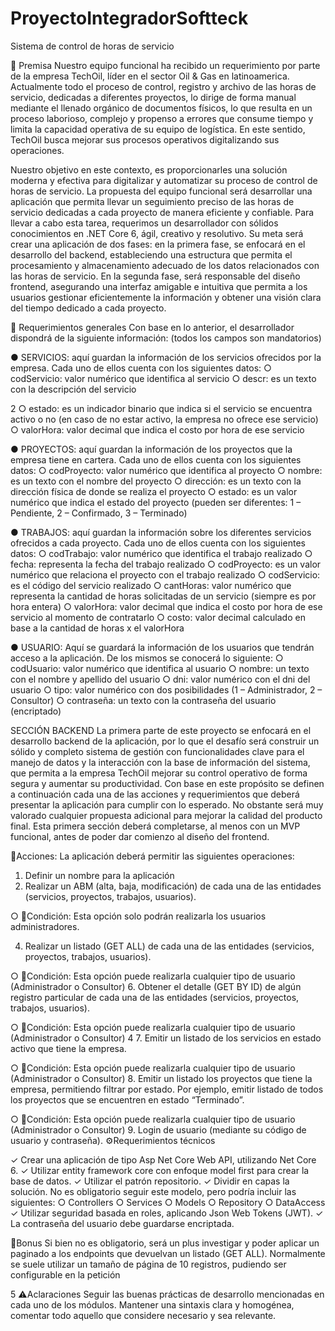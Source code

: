 # ProyectoIntegradorSoftteck

Sistema de control de horas de servicio

📌 Premisa
Nuestro equipo funcional ha recibido un requerimiento por parte de la
empresa TechOil, líder en el sector Oil & Gas en latinoamerica.
Actualmente todo el proceso de control, registro y archivo de las horas de
servicio, dedicadas a diferentes proyectos, lo dirige de forma manual
mediante el llenado orgánico de documentos físicos, lo que resulta en un
proceso laborioso, complejo y propenso a errores que consume tiempo y
limita la capacidad operativa de su equipo de logística. En este sentido,
TechOil busca mejorar sus procesos operativos digitalizando sus
operaciones.

Nuestro objetivo en este contexto, es proporcionarles una solución moderna
y efectiva para digitalizar y automatizar su proceso de control de horas de
servicio. La propuesta del equipo funcional será desarrollar una aplicación
que permita llevar un seguimiento preciso de las horas de servicio
dedicadas a cada proyecto de manera eficiente y confiable.
Para llevar a cabo esta tarea, requerimos un desarrollador con sólidos
conocimientos en .NET Core 6, ágil, creativo y resolutivo. Su meta será crear
una aplicación de dos fases: en la primera fase, se enfocará en el desarrollo
del backend, estableciendo una estructura que permita el procesamiento y
almacenamiento adecuado de los datos relacionados con las horas de
servicio. En la segunda fase, será responsable del diseño frontend,
asegurando una interfaz amigable e intuitiva que permita a los usuarios
gestionar eficientemente la información y obtener una visión clara del
tiempo dedicado a cada proyecto.

📝 Requerimientos generales
Con base en lo anterior, el desarrollador dispondrá de la siguiente
información: (todos los campos son mandatorios)

● SERVICIOS: aquí guardan la información de los servicios ofrecidos
por la empresa. Cada uno de ellos cuenta con los siguientes datos:
○ codServicio: valor numérico que identifica al servicio
○ descr: es un texto con la descripción del servicio

2
○ estado: es un indicador binario que indica si el servicio se
encuentra activo o no (en caso de no estar activo, la empresa
no ofrece ese servicio)
○ valorHora: valor decimal que indica el costo por hora de ese
servicio

● PROYECTOS: aquí guardan la información de los proyectos que la
empresa tiene en cartera. Cada uno de ellos cuenta con los
siguientes datos:
○ codProyecto: valor numérico que identifica al proyecto
○ nombre: es un texto con el nombre del proyecto
○ dirección: es un texto con la dirección física de donde se realiza
el proyecto
○ estado: es un valor numérico que indica el estado del proyecto
(pueden ser diferentes: 1 – Pendiente, 2 – Confirmado, 3 –
Terminado)

● TRABAJOS: aquí guardan la información sobre los diferentes
servicios ofrecidos a cada proyecto. Cada uno de ellos cuenta con los
siguientes datos:
○ codTrabajo: valor numérico que identifica el trabajo realizado
○ fecha: representa la fecha del trabajo realizado
○ codProyecto: es un valor numérico que relaciona el proyecto
con el trabajo realizado
○ codServicio: es el código del servicio realizado
○ cantHoras: valor numérico que representa la cantidad de
horas solicitadas de un servicio (siempre es por hora entera)
○ valorHora: valor decimal que indica el costo por hora de ese
servicio al momento de contratarlo
○ costo: valor decimal calculado en base a la cantidad de horas
x el valorHora


● USUARIO: Aquí se guardará la información de los usuarios que
tendrán acceso a la aplicación. De los mismos se conocerá lo
siguiente:
○ codUsuario: valor numérico que identifica al usuario
○ nombre: un texto con el nombre y apellido del usuario
○ dni: valor numérico con el dni del usuario
○ tipo: valor numérico con dos posibilidades (1 – Administrador,
2 – Consultor)
○ contraseña: un texto con la contraseña del usuario
(encriptado)

SECCIÓN BACKEND
La primera parte de este proyecto se enfocará en el desarrollo backend de
la aplicación, por lo que el desafío será construir un sólido y completo
sistema de gestión con funcionalidades clave para el manejo de datos y la
interacción con la base de información del sistema, que permita a la
empresa TechOil mejorar su control operativo de forma segura y aumentar
su productividad.
Con base en este propósito se definen a continuación cada una de las
acciones y requerimientos que deberá presentar la aplicación para cumplir
con lo esperado. No obstante será muy valorado cualquier propuesta
adicional para mejorar la calidad del producto final.
Esta primera sección deberá completarse, al menos con un MVP funcional,
antes de poder dar comienzo al diseño del frontend.


🧱Acciones:
La aplicación deberá permitir las siguientes operaciones:
1. Definir un nombre para la aplicación
2. Realizar un ABM (alta, baja, modificación) de cada una de las
entidades (servicios, proyectos, trabajos, usuarios).

○ 📍Condición: Esta opción solo podrán realizarla los usuarios
administradores.

4. Realizar un listado (GET ALL) de cada una de las entidades
(servicios, proyectos, trabajos, usuarios).

○ 📍Condición: Esta opción puede realizarla cualquier tipo de
usuario (Administrador o Consultor)
6. Obtener el detalle (GET BY ID) de algún registro particular de cada
una de las entidades (servicios, proyectos, trabajos, usuarios).

○ 📍Condición: Esta opción puede realizarla cualquier tipo de
usuario (Administrador o Consultor)
4
7. Emitir un listado de los servicios en estado activo que tiene la
empresa.

○ 📍Condición: Esta opción puede realizarla cualquier tipo de
usuario (Administrador o Consultor)
8. Emitir un listado los proyectos que tiene la empresa, permitiendo
filtrar por estado. Por ejemplo, emitir listado de todos los proyectos
que se encuentren en estado “Terminado”.

○ 📍Condición: Esta opción puede realizarla cualquier tipo de
usuario (Administrador o Consultor)
9. Login de usuario (mediante su código de usuario y contraseña).
⚙Requerimientos técnicos

✓ Crear una aplicación de tipo Asp Net Core Web API, utilizando Net
Core 6.
✓ Utilizar entity framework core con enfoque model first para crear la
base de datos.
✓ Utilizar el patrón repositorio.
✓ Dividir en capas la solución. No es obligatorio seguir este modelo,
pero podría incluir las siguientes:
○ Controllers
○ Services
○ Models
○ Repository
○ DataAccess
✓ Utilizar seguridad basada en roles, aplicando Json Web Tokens
(JWT).
✓ La contraseña del usuario debe guardarse encriptada.


🎁Bonus
Si bien no es obligatorio, será un plus investigar y poder aplicar un
paginado a los endpoints que devuelvan un listado (GET ALL).
Normalmente se suele utilizar un tamaño de página de 10 registros,
pudiendo ser configurable en la petición

5
⚠Aclaraciones
Seguir las buenas prácticas de desarrollo mencionadas en cada uno
de los módulos. Mantener una sintaxis clara y homogénea, comentar
todo aquello que considere necesario y sea relevante.
